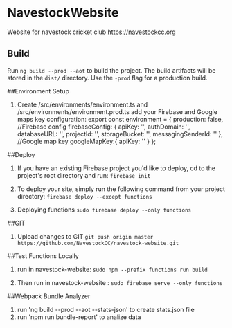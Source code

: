 # NavestockWebsite
Website for navestock cricket club https://navestockcc.org



## Build

Run `ng build --prod --aot` to build the project. The build artifacts will be stored in the `dist/` directory. Use the `-prod` flag for a production build.

##Environment Setup
1. Create /src/environments/environment.ts and /src/environments/environment.prod.ts add your Firebase and Google maps key configuration:
export const environment = {
  production: false,
  //Firebase config
  firebaseConfig: {
    apiKey: '<your-key>',
    authDomain: '<your-project-authdomain>',
    databaseURL: '<your-database-URL>',
    projectId: '<your-project-id>',
    storageBucket: '<your-storage-bucket>',
    messagingSenderId: '<your-messaging-sender-id>'
  },
  //Google map key
  googleMapKey:{
    apiKey: '<your-key>'
  }
};

##Deploy
1. If you have an existing Firebase project you'd like to deploy, cd to the project's root directory and run: `firebase init`
2. To deploy your site, simply run the following command from your project directory: `firebase deploy --except functions`

3. Deploying functions `sudo firebase deploy --only functions`

##GIT
1. Upload changes to GIT
`git push origin master https://github.com/NavestockCC/navestock-website.git`

##Test Functions Locally
1. run in navestock-website: `sudo npm --prefix functions run build`

2. Then run in navestock-website : `sudo firebase serve --only functions`


##Webpack Bundle Analyzer
1. run 'ng build --prod --aot --stats-json' to create stats.json file
2. run 'npm run bundle-report' to analize data

